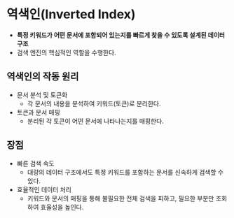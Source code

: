 # 역색인(Inverted Index)
-  **특정 키워드가 어떤 문서에 포함되어 있는지를 빠르게 찾을 수 있도록 설계된 데이터 구조**
- 검색 엔진의 핵심적인 역할을 수행한다.
## 역색인의 작동 원리
- 문서 분석 및 토큰화
	- 각 문서의 내용을 분석하여 키워드(토큰)로 분리한다.
- 토큰과 문서 매핑
	- 분리된 각 토큰이 어떤 문서에 나타나는지를 매핑한다.
## 장점
- 빠른 검색 속도
	- 대량의 데이터 구조에서도 특정 키워드를 포함하는 문서를 신속하게 검색할 수 있다.
- 효율적인 데이터 처리
	- 키워드와 문서의 매핑을 통해 불필요한 전체 검색을 피하고, 필요한 부분만 조회하여 효율성을 높인다.
